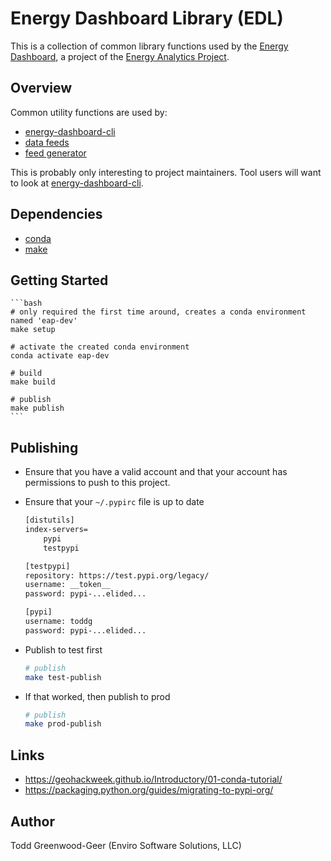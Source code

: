 # Energy Dashboard Library (EDL)

This is a collection of common library functions used by the [Energy
Dashboard](https://github.com/energy-analytics-project/energy-dashboard), a
project of the [Energy Analytics
Project](https://github.com/energy-analytics-project).

## Overview

Common utility functions are used by:

* [energy-dashboard-cli](https://github.com/energy-analytics-project/energy-dashboard-client)
* [data feeds](https://github.com/energy-analytics-project/energy-dashboard/data)
* [feed generator](https://github.com/energy-analytics-project/data-source-template)

This is probably only interesting to project maintainers. Tool users will want
to look at
[energy-dashboard-cli](https://github.com/energy-analytics-project/energy-dashboard-client).

## Dependencies

* [conda](https://conda.io/en/latest/)
* [make](https://www.gnu.org/software/make/manual/html_node/Introduction.html)

## Getting Started

    ```bash
    # only required the first time around, creates a conda environment named 'eap-dev'
    make setup

    # activate the created conda environment
    conda activate eap-dev

    # build
    make build

    # publish
    make publish
    ```

## Publishing

* Ensure that you have a valid account and that your account has permissions to push to this project.
* Ensure that your `~/.pypirc` file is up to date

    ```bash
    [distutils]
    index-servers=
        pypi
        testpypi

    [testpypi]
    repository: https://test.pypi.org/legacy/
    username: __token__
    password: pypi-...elided...

    [pypi]
    username: toddg
    password: pypi-...elided...
    ```

* Publish to test first

    ```bash
    # publish
    make test-publish
    ```
* If that worked, then publish to prod

    ```bash
    # publish
    make prod-publish
    ```

## Links

* https://geohackweek.github.io/Introductory/01-conda-tutorial/
* https://packaging.python.org/guides/migrating-to-pypi-org/

## Author
Todd Greenwood-Geer (Enviro Software Solutions, LLC)
